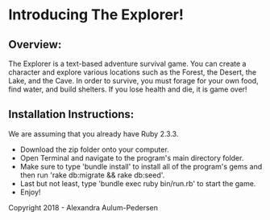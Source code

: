 # Introducing The Explorer!

## Overview:

The Explorer is a text-based adventure survival game. You can create a character and explore various locations such as the Forest, the Desert, the Lake, and the Cave. In order to survive, you must forage for your own food, find water, and build shelters. If you lose health and die, it is game over!


## Installation Instructions:

We are assuming that you already have Ruby 2.3.3.

- Download the zip folder onto your computer.
- Open Terminal and navigate to the program's main directory folder.
- Make sure to type 'bundle install' to install all of the program's gems and then run 'rake db:migrate && rake db:seed'.
- Last but not least, type 'bundle exec ruby bin/run.rb' to start the game.
- Enjoy!

Copyright 2018 - Alexandra Aulum-Pedersen
